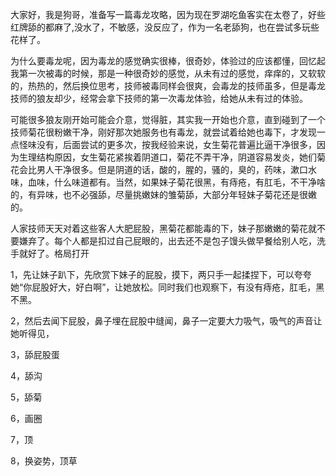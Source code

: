 大家好，我是狗哥，准备写一篇毒龙攻略，因为现在罗湖吃鱼客实在太卷了，好些红牌舔的都麻了,没水了，不敏感，没反应了，作为一名老舔狗，也在尝试多玩些花样了。

为什么要毒龙呢，因为毒龙的感觉确实很棒，很奇妙，体验过的应该都懂，回忆起我第一次被毒的时候，那是一种很奇妙的感觉，从未有过的感觉，痒痒的，又软软的，热热的，然后换位思考，技师被毒同样会很爽，会毒龙的技师虽多，但是毒龙技师的狼友却少，经常会拿下技师的第一次毒龙体验，给她从未有过的体验。

可能很多狼友刚开始可能会介意，觉得脏，其实我一开始也介意，直到碰到了一个技师菊花很粉嫩干净，刚好那次她服务也有毒龙，就尝试着给她也毒下，才发现一点怪味没有，后面尝试的更多次，按我经验来说，女生菊花普遍比逼干净很多，因为生理结构原因，女生菊花紧挨着阴道口，菊花不弄干净，阴道容易发炎，她们菊花会比男人干净很多。但是阴道的话，酸的，腥的，骚的，臭的，药味，漱口水味，血味，什么味道都有。当然，如果妹子菊花很黑，有痔疮，有肛毛，不干净啥的，有异味，也不必强舔，尽量挑嫩妹的雏菊舔，大部分年轻妹子菊花还是很嫩的。

人家技师天天对着这些客人大肥屁股，黑菊花都能毒的下，妹子那嫩嫩的菊花就不要嫌弃了。每个人都是扣过自己屁眼的，出去还不是包子馒头做早餐给别人吃，洗手就好了。格局打开

1，先让妹子趴下，先欣赏下妹子的屁股，摸下，两只手一起揉捏下，可以夸夸她“你屁股好大，好白啊”，让她放松。同时我们也观察下，有没有痔疮，肛毛，黑不黑。

2，然后去闻下屁股，鼻子埋在屁股中缝闻，鼻子一定要大力吸气，吸气的声音让她听得见，

3，舔屁股蛋

4，舔沟

5，舔菊

6，画圈

7，顶

8，换姿势，顶草